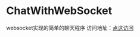 # ChatWithWebSocket
websocket实现的简单的聊天程序
访问地址：[点这访问](http://139.196.140.168:8899/ChatWithWebSocket/Login)
